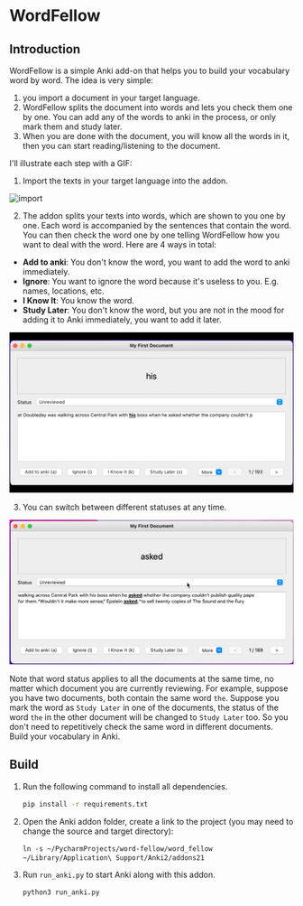 # WordFellow

## Introduction

WordFellow is a simple Anki add-on that helps you to build your vocabulary word by word. The idea is very simple:

1. you import a document in your target language.
2. WordFellow splits the document into words and lets you check them one by one. You can add any of the words to anki in the process, or only mark them and study later.
3. When you are done with the document, you will know all the words in it, then you can start reading/listening to the document.

I'll illustrate each step with a GIF:

1. Import the texts in your target language into the addon.

![import](description/img/import.gif)

2. The addon splits your texts into words, which are shown to you one by one. Each word is accompanied by the sentences that contain the word. You can then check the word one by one telling WordFellow how you want to deal with the word. Here are 4 ways in total:

- **Add to anki**: You don't know the word, you want to add the word to anki immediately.
- **Ignore**: You want to ignore the word because it's useless to you. E.g. names, locations, etc.
- **I Know It**: You know the word.
- **Study Later**: You don't know the word, but you are not in the mood for adding it to Anki immediately, you want to add it later.

![review](description/img/review.gif)

3. You can switch between different statuses at any time.

![status](description/img/status.gif)

Note that word status applies to all the documents at the same time, no matter which document you are currently reviewing. For example, suppose you have two documents, both contain the same word `the`. Suppose you mark the word as `Study Later` in one of the documents, the status of the word `the` in the other document will be changed to `Study Later` too. So you don't need to repetitively check the same word in different documents.
Build your vocabulary in Anki.

## Build

1. Run the following command to install all dependencies.

   ```sh
   pip install -r requirements.txt
   ```

2. Open the Anki addon folder, create a link to the project (you may need to change the source and target directory):

   ```shell
   ln -s ~/PycharmProjects/word-fellow/word_fellow ~/Library/Application\ Support/Anki2/addons21
   ```

3. Run `run_anki.py` to start Anki along with this addon.

   ```shell
   python3 run_anki.py
   ```